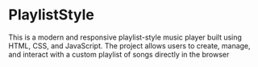 # PlaylistStyle
This is a modern and responsive playlist-style music player built using HTML, CSS, and JavaScript. The project allows users to create, manage, and interact with a custom playlist of songs directly in the browser
